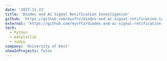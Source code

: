 ```yaml
---
date: '2017-11-23'
title: 'Diodes and AC Signal Retification Investigation'
github: 'https://github.com/mysftz/diodes-and-ac-signal-retification-investigation'
external: 'https://github.com/mysftz/diodes-and-ac-signal-retification-investigation-report/document/main.pdf'
tech:
  - Python
  - matplotlib
  - numpy
company: 'University of Kent'
showInProjects: false
---
```

